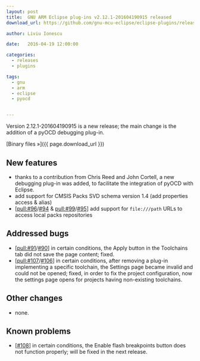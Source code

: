 ```yaml
---
layout: post
title:  GNU ARM Eclipse plug-ins v2.12.1-201604190915 released
download_url: https://github.com/gnu-mcu-eclipse/eclipse-plugins/releases/tag/v2.12.1-201604190915

author: Liviu Ionescu

date:   2016-04-19 12:00:00

categories:
  - releases
  - plugins

tags:
  - gnu
  - arm
  - eclipse
  - pyocd


---
```


Version 2.12.1-201604190915 is a new release; the main change is the addition of a pyOCD debugging plug-in.

[Binary files »]({{ page.download_url }})

## New features

* thanks to a contribution from Chris Reed and John Cortell, a new debugging plug-in was added, to facilitate the integration of pyOCD with Eclipse.
* add support for CMSIS Packs SVD schema version 1.4 (add properties access & alias)
* [[pull:#96](https://github.com/gnu-mcu-eclipse/eclipse-plugins/pull/96)/[#94](https://github.com/gnu-mcu-eclipse/eclipse-plugins/issues/94) & [pull:#99](https://github.com/gnu-mcu-eclipse/eclipse-plugins/pull/99)/[#95](https://github.com/gnu-mcu-eclipse/eclipse-plugins/issues/95)] add support for `file:///path` URLs to access local packs repositories

## Addressed bugs

* [[pull:#91](https://github.com/gnu-mcu-eclipse/eclipse-plugins/pull/91)/[#90](https://github.com/gnu-mcu-eclipse/eclipse-plugins/issues/90)] in certain conditions, the Apply button in the Toolchains tab did not save the page content; fixed.
* [[pull:#107](https://github.com/gnu-mcu-eclipse/eclipse-plugins/pull/107)/[#106](https://github.com/gnu-mcu-eclipse/eclipse-plugins/issues/106)] in certain conditions, after removing a plug-in implementing a specific toolchain, the Settings page became invalid and could not be opened; fixed, in order to fix the project configuration, now the settings page opens for projects having non-existing toolchains.

## Other changes

* none.

## Known problems

* [[#108](https://github.com/gnu-mcu-eclipse/eclipse-plugins/issues/108)] in certain conditions, the Enable flash breakpoints button does not function properly; will be fixed in the next release.
